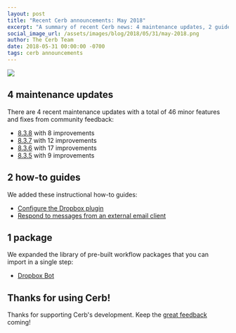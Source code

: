 ```yaml
---
layout: post
title: "Recent Cerb announcements: May 2018"
excerpt: "A summary of recent Cerb news: 4 maintenance updates, 2 guides, and 1 package."
social_image_url: /assets/images/blog/2018/05/31/may-2018.png
author: The Cerb Team
date: 2018-05-31 00:00:00 -0700
tags: cerb announcements
---
```


<div class="cerb-screenshot">
<img src="{{page.social_image_url}}" class="screenshot">
</div>

## 4 maintenance updates

There are 4 recent maintenance updates with a total of 46 minor features and fixes from community feedback:

* [8.3.8](/releases/8.3.8/) with 8 improvements
* [8.3.7](/releases/8.3.7/) with 12 improvements
* [8.3.6](/releases/8.3.6/) with 17 improvements
* [8.3.5](/releases/8.3.5/) with 9 improvements

## 2 how-to guides

We added these instructional how-to guides:

* [Configure the Dropbox plugin](/guides/integrations/dropbox/configure-plugin/)
* [Respond to messages from an external email client](/guides/mail/relaying/)

## 1 package

We expanded the library of pre-built workflow packages that you can import in a single step:

* [Dropbox Bot](/packages/dropbox-bot/)

## Thanks for using Cerb!

Thanks for supporting Cerb's development.  Keep the [great feedback](https://github.com/jstanden/cerb/issues) coming!
